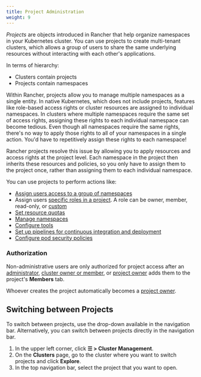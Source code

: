 ```yaml
---
title: Project Administration
weight: 9
---
```


_Projects_ are objects introduced in Rancher that help organize namespaces in your Kubernetes cluster. You can use projects to create multi-tenant clusters, which allows a group of users to share the same underlying resources without interacting with each other's applications.

In terms of hierarchy:

- Clusters contain projects
- Projects contain namespaces

Within Rancher, projects allow you to manage multiple namespaces as a single entity. In native Kubernetes, which does not include projects, features like role-based access rights or cluster resources are assigned to individual namespaces. In clusters where multiple namespaces require the same set of access rights, assigning these rights to each individual namespace can become tedious. Even though all namespaces require the same rights, there's no way to apply those rights to all of your namespaces in a single action. You'd have to repetitively assign these rights to each namespace!

Rancher projects resolve this issue by allowing you to apply resources and access rights at the project level. Each namespace in the project then inherits these resources and policies, so you only have to assign them to the project once, rather than assigning them to each individual namespace.

You can use projects to perform actions like:

- [Assign users access to a group of namespaces]({{<baseurl>}}/rancher/v2.6/en/project-admin/project-members)
- Assign users [specific roles in a project]({{<baseurl>}}/rancher/v2.6/en/admin-settings/rbac/cluster-project-roles/#project-roles). A role can be owner, member, read-only, or [custom]({{<baseurl>}}/rancher/v2.6/en/admin-settings/rbac/default-custom-roles/)
- [Set resource quotas]({{<baseurl>}}/rancher/v2.6/en/project-admin/resource-quotas/)
- [Manage namespaces]({{<baseurl>}}/rancher/v2.6/en/project-admin/namespaces/)
- [Configure tools]({{<baseurl>}}/rancher/v2.6/en/project-admin/tools/)
- [Set up pipelines for continuous integration and deployment]({{<baseurl>}}/rancher/v2.6/en/project-admin/pipelines)
- [Configure pod security policies]({{<baseurl>}}/rancher/v2.6/en/project-admin/pod-security-policies)

### Authorization

Non-administrative users are only authorized for project access after an [administrator]({{<baseurl>}}/rancher/v2.6/en/admin-settings/rbac/global-permissions/), [cluster owner or member]({{<baseurl>}}/rancher/v2.6/en/admin-settings/rbac/cluster-project-roles/#cluster-roles), or [project owner]({{<baseurl>}}/rancher/v2.6/en/admin-settings/rbac/cluster-project-roles/#project-roles) adds them to the project's **Members** tab.

Whoever creates the project automatically becomes a [project owner]({{<baseurl>}}/rancher/v2.6/en/admin-settings/rbac/cluster-project-roles/#project-roles).

## Switching between Projects

To switch between projects, use the drop-down available in the navigation bar. Alternatively, you can switch between projects directly in the navigation bar.

1. In the upper left corner, click **☰ > Cluster Management**.
1. On the **Clusters** page, go to the cluster where you want to switch projects and click **Explore**.
1. In the top navigation bar, select the project that you want to open.
